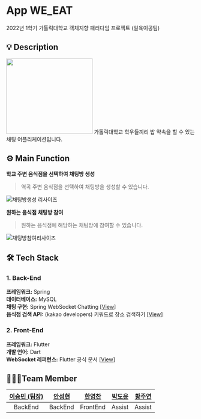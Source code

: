 # App WE_EAT
2022년 1학기 가톨릭대학교 객체지향 패러다임 프로젝트 (일육이공팀)

## 💡 Description
<img src="https://user-images.githubusercontent.com/52392658/172747127-271b6e74-77ac-49b6-a56a-ffe83cbc2f60.gif" width="230" height="200">
가톨릭대학교 학우들끼리 밥 약속을 할 수 있는 채팅 어플리케이션입니다.

## ⚙ Main Function
**학교 주변 음식점을 선택하여 채팅방 생성**

> 역곡 주변 음식점을 선택하여 채팅방을 생성할 수 있습니다.

![채팅방생성 리사이즈](https://user-images.githubusercontent.com/52392658/173193462-fad4df38-909e-4a00-9416-35b17db07e4f.gif)

**원하는 음식점 채팅방 참여**

> 원하는 음식점에 해당하는 채팅방에 참여할 수 있습니다.

![채팅방참여리사이즈](https://user-images.githubusercontent.com/52392658/173193464-4938c3e2-480a-48b5-bb9e-af8cd461b46c.gif)

## 🛠 Tech Stack
### 1. Back-End
<strong>프레임워크:</strong> Spring<br>
<strong>데이터베이스:</strong> MySQL<br>
<strong>채팅 구현:</strong> Spring WebSocket Chatting [[View](https://daddyprogrammer.org/post/4077/spring-websocket-chatting/)]<br>
<strong>음식점 검색 API:</strong> (kakao developers) 키워드로 장소 검색하기 [[View](https://developers.kakao.com/docs/latest/ko/local/dev-guide#search-by-keyword)]<br>

### 2. Front-End
<strong>프레임워크:</strong> Flutter<br>
<strong>개발 언어:</strong> Dart<br>
<strong>WebSocket 레퍼런스:</strong> Flutter 공식 문서 [[View](https://flutter-ko.dev/docs/cookbook/networking/web-sockets)]<br>

## 👨‍👨‍👦Team Member
| <a href="https://github.com/esm712">이승민 (팀장)</a> | <a href="https://github.com/SkiddieAhn">안성현</a> | <a href="https://github.com/hanmango-o">한영찬</a> | <a href="https://github.com/caindy-p">박도윤</a>| <a href="https://github.com/hjy118">황주연</a>
| :----------: | :----------: | :----------: | :----------: | :----------: | 
| BackEnd | BackEnd | FrontEnd | Assist | Assist |
